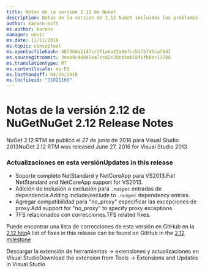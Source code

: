 ```yaml
---
title: Notas de la versión 2.12 de NuGet
description: Notas de la versión de 2,12 NuGet incluidos los problemas conocidos, correcciones de errores, las funciones agregadas y dcr.
author: karann-msft
ms.author: karann
manager: unnir
ms.date: 11/11/2016
ms.topic: conceptual
ms.openlocfilehash: 407360a1147cc3f1a6a23a9efccb17b745ca70d1
ms.sourcegitcommit: 3eab9c4dd41ea7ccd2c28bb5ab16f6fbbec13708
ms.translationtype: MT
ms.contentlocale: es-ES
ms.lasthandoff: 04/26/2018
ms.locfileid: "31821166"
---
```

# <a name="nuget-212-release-notes"></a><span data-ttu-id="35630-103">Notas de la versión 2.12 de NuGet</span><span class="sxs-lookup"><span data-stu-id="35630-103">NuGet 2.12 Release Notes</span></span>

<span data-ttu-id="35630-104">NuGet 2.12 RTM se publicó el 27 de junio de 2016 para Visual Studio 2013</span><span class="sxs-lookup"><span data-stu-id="35630-104">NuGet 2.12 RTM was released June 27, 2016 for Visual Studio 2013</span></span>

### <a name="updates-in-this-release"></a><span data-ttu-id="35630-105">Actualizaciones en esta versión</span><span class="sxs-lookup"><span data-stu-id="35630-105">Updates in this release</span></span>

* <span data-ttu-id="35630-106">Soporte completo NetStandard y NetCoreApp para VS2013.</span><span class="sxs-lookup"><span data-stu-id="35630-106">Full NetStandard  and NetCoreApp support for VS2013.</span></span>
* <span data-ttu-id="35630-107">Adición de inclusión o exclusión para `.nuspec` entradas de dependencia.</span><span class="sxs-lookup"><span data-stu-id="35630-107">Adding include/exclude to `.nuspec` dependency entries.</span></span>
* <span data-ttu-id="35630-108">Agregar compatibilidad para "no_proxy" especificar las excepciones de proxy.</span><span class="sxs-lookup"><span data-stu-id="35630-108">Add support for "no_proxy" to specify proxy exceptions.</span></span>
* <span data-ttu-id="35630-109">TFS relacionados con correcciones.</span><span class="sxs-lookup"><span data-stu-id="35630-109">TFS related fixes.</span></span>

<span data-ttu-id="35630-110">Puede encontrar una lista de correcciones de esta versión en GitHub en la [2.12 hito](https://github.com/NuGet/Home/issues?q=milestone%3A2.12+is%3Aclosed)</span><span class="sxs-lookup"><span data-stu-id="35630-110">A list of fixes in this release can be found on GitHub in the [2.12 milestone](https://github.com/NuGet/Home/issues?q=milestone%3A2.12+is%3Aclosed)</span></span>

<span data-ttu-id="35630-111">Descargar la extensión de herramientas -> extensiones y actualizaciones en Visual Studio</span><span class="sxs-lookup"><span data-stu-id="35630-111">Download the extension from Tools -> Extensions and Updates in Visual Studio</span></span>
